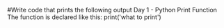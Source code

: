 #Write code that prints the following output
Day 1 - Python Print Function
The function is declared like this:
print('what to print')
